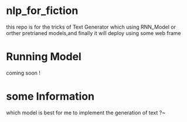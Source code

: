 # nlp_for_fiction
  this repo is for the tricks of Text Generator which using RNN_Model or orther pretrianed models,and finally it will deploy using some web frame 


# Running Model 
  coming soon !

# some Information
 which model is best for me to implement the generation of text ?~
 

